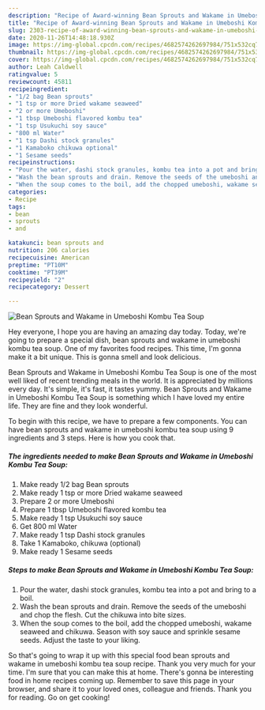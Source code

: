 ```yaml
---
description: "Recipe of Award-winning Bean Sprouts and Wakame in Umeboshi Kombu Tea Soup"
title: "Recipe of Award-winning Bean Sprouts and Wakame in Umeboshi Kombu Tea Soup"
slug: 2303-recipe-of-award-winning-bean-sprouts-and-wakame-in-umeboshi-kombu-tea-soup
date: 2020-11-26T14:48:18.930Z
image: https://img-global.cpcdn.com/recipes/4682574262697984/751x532cq70/bean-sprouts-and-wakame-in-umeboshi-kombu-tea-soup-recipe-main-photo.jpg
thumbnail: https://img-global.cpcdn.com/recipes/4682574262697984/751x532cq70/bean-sprouts-and-wakame-in-umeboshi-kombu-tea-soup-recipe-main-photo.jpg
cover: https://img-global.cpcdn.com/recipes/4682574262697984/751x532cq70/bean-sprouts-and-wakame-in-umeboshi-kombu-tea-soup-recipe-main-photo.jpg
author: Leah Caldwell
ratingvalue: 5
reviewcount: 45811
recipeingredient:
- "1/2 bag Bean sprouts"
- "1 tsp or more Dried wakame seaweed"
- "2 or more Umeboshi"
- "1 tbsp Umeboshi flavored kombu tea"
- "1 tsp Usukuchi soy sauce"
- "800 ml Water"
- "1 tsp Dashi stock granules"
- "1 Kamaboko chikuwa optional"
- "1 Sesame seeds"
recipeinstructions:
- "Pour the water, dashi stock granules, kombu tea into a pot and bring to a boil."
- "Wash the bean sprouts and drain. Remove the seeds of the umeboshi and chop the flesh. Cut the chikuwa into bite sizes."
- "When the soup comes to the boil, add the chopped umeboshi, wakame seaweed and chikuwa. Season with soy sauce and sprinkle sesame seeds. Adjust the taste to your liking."
categories:
- Recipe
tags:
- bean
- sprouts
- and

katakunci: bean sprouts and 
nutrition: 206 calories
recipecuisine: American
preptime: "PT10M"
cooktime: "PT39M"
recipeyield: "2"
recipecategory: Dessert

---
```



![Bean Sprouts and Wakame in Umeboshi Kombu Tea Soup](https://img-global.cpcdn.com/recipes/4682574262697984/751x532cq70/bean-sprouts-and-wakame-in-umeboshi-kombu-tea-soup-recipe-main-photo.jpg)

Hey everyone, I hope you are having an amazing day today. Today, we're going to prepare a special dish, bean sprouts and wakame in umeboshi kombu tea soup. One of my favorites food recipes. This time, I'm gonna make it a bit unique. This is gonna smell and look delicious.

Bean Sprouts and Wakame in Umeboshi Kombu Tea Soup is one of the most well liked of recent trending meals in the world. It is appreciated by millions every day. It's simple, it's fast, it tastes yummy. Bean Sprouts and Wakame in Umeboshi Kombu Tea Soup is something which I have loved my entire life. They are fine and they look wonderful.




To begin with this recipe, we have to prepare a few components. You can have bean sprouts and wakame in umeboshi kombu tea soup using 9 ingredients and 3 steps. Here is how you cook that.

<!--inarticleads1-->

##### The ingredients needed to make Bean Sprouts and Wakame in Umeboshi Kombu Tea Soup:

1. Make ready 1/2 bag Bean sprouts
1. Make ready 1 tsp or more Dried wakame seaweed
1. Prepare 2 or more Umeboshi
1. Prepare 1 tbsp Umeboshi flavored kombu tea
1. Make ready 1 tsp Usukuchi soy sauce
1. Get 800 ml Water
1. Make ready 1 tsp Dashi stock granules
1. Take 1 Kamaboko, chikuwa (optional)
1. Make ready 1 Sesame seeds




<!--inarticleads2-->

##### Steps to make Bean Sprouts and Wakame in Umeboshi Kombu Tea Soup:

1. Pour the water, dashi stock granules, kombu tea into a pot and bring to a boil.
1. Wash the bean sprouts and drain. Remove the seeds of the umeboshi and chop the flesh. Cut the chikuwa into bite sizes.
1. When the soup comes to the boil, add the chopped umeboshi, wakame seaweed and chikuwa. Season with soy sauce and sprinkle sesame seeds. Adjust the taste to your liking.




So that's going to wrap it up with this special food bean sprouts and wakame in umeboshi kombu tea soup recipe. Thank you very much for your time. I'm sure that you can make this at home. There's gonna be interesting food in home recipes coming up. Remember to save this page in your browser, and share it to your loved ones, colleague and friends. Thank you for reading. Go on get cooking!
